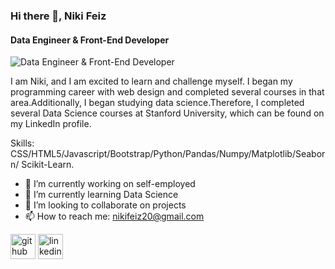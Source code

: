 ### Hi there 👋, Niki Feiz
#### Data Engineer & Front-End Developer
![Data Engineer & Front-End Developer]({"a":5,"h":"www.canva.com","c":"DAGCBCYkzMc","i":"9qL-skMaiV5LYBnvcqqT0g","b":1712752920325,"j":[{"A":{"K":{},"D":{},"L":{"A":[{"A":{},"B":"C"},{"A":{},"B":"B"}]},"E":{},"F":{"A":"Identity.png","B":1},"G":{},"H":{"B":"none","C":"#000000","D":"#ffffff"},"J":{"F":"#000000"},"P":{}}}],"A?":"A","A":{"B":{"A":{"A":"MAETg9LHqZI","B":1},"B":{"A":-46.88025110812168,"B":-3205.1770845374485,"D":10129.177084537449,"C":6305.412735124562}}},"B":6912,"C":3456})

I am Niki, and I am excited to learn and challenge myself. I began my programming career with web design and completed several courses in that area.Additionally, I began studying data science.Therefore, I completed several Data Science courses at Stanford University, which can be found on my LinkedIn profile.

Skills: CSS/HTML5/Javascript/Bootstrap/Python/Pandas/Numpy/Matplotlib/Seaborn/ Scikit-Learn.

- 🔭 I’m currently working on self-employed 
- 🌱 I’m currently learning Data Science 
- 👯 I’m looking to collaborate on projects 
- 📫 How to reach me: nikifeiz20@gmail.com 


[<img src='https://cdn.jsdelivr.net/npm/simple-icons@3.0.1/icons/github.svg' alt='github' height='40'>](https://github.com/NikifZ)  [<img src='https://cdn.jsdelivr.net/npm/simple-icons@3.0.1/icons/linkedin.svg' alt='linkedin' height='40'>](https://www.linkedin.com/in/https://www.linkedin.com/in/niki-feiz/)  


















